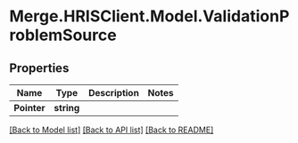 # Merge.HRISClient.Model.ValidationProblemSource

## Properties

Name | Type | Description | Notes
------------ | ------------- | ------------- | -------------
**Pointer** | **string** |  | 

[[Back to Model list]](../README.md#documentation-for-models) [[Back to API list]](../README.md#documentation-for-api-endpoints) [[Back to README]](../README.md)

